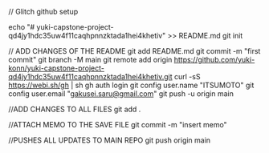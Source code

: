 // Glitch github setup

echo "# yuki-capstone-project-qd4jy1hdc35uw4f11caqhpnnzktada1hei4khetiv" >> README.md
git init

// ADD CHANGES OF THE README
git add README.md
git commit -m "first commit"
git branch -M main
git remote add origin https://github.com/yuki-konn/yuki-capstone-project-qd4jy1hdc35uw4f11caqhpnnzktada1hei4khetiv.git
curl -sS https://webi.sh/gh | sh
gh auth login
git config user.name "ITSUMOTO"
git config user.email "gakusei.saru@gmail.com"
git push -u origin main

//ADD CHANGES TO ALL FILES
git add .

//ATTACH MEMO TO THE SAVE FILE
git commit -m "insert memo"

//PUSHES ALL UPDATES TO MAIN REPO
git push origin main
